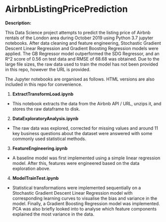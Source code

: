 # AirbnbListingPricePrediction

**Description:**

This Data Science project attempts to predict the listing price of Airbnb rentals of the London area during October 2019 using Python 3.7 jupyter notebooks. After data cleaning and feature engineering, Stochastic Gradient Descent Linear Regression and Gradient Boosting Regression models were applied. The GB Regressor model outperformed the SDG Regressor, and an R^2 score of 0.56 on test data and RMSE of 68.68 was obtained. Due to the large file sizes, the raw data used to train the model has not been provided in this repo, however the URL is provided.

The Jupyter notebooks are organised as follows. HTML versions are also included in this repo for convenience.

1. **ExtractTransformLoad.ipynb**

- This notebook extracts the data from the Airbnb API / URL, unzips it, and stores the raw dataframe to disk. 
  
2. **DataExploratoryAnalysis.ipynb**

- The raw data was explored, corrected for missing values and around 11 key business questions about the dataset were answered with some commonly used statistical methods.

3. **FeatureEngineering.ipynb**

- A baseline model was first implemented using a simple linear regression model. After this, features were engineered based on the data exploration above.

4. **ModelTrainTest.ipynb**

- Statistical transformations were implemented sequentially on a Stochastic Gradient Descent Linear Regression model with corresponding learning curves to visualise the bias and variance in the model. Finally, a Gradient Boosting Regression model was implemented. PCA was also briefly looked into to analyse which feature components explained the most variance in the data.
